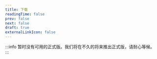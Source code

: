 ```yaml
---
title: 下载
readingTime: false
prev: false
next: false
draft: true
externalLinkIcon: false
---
```


:::info
暂时没有可用的正式版。我们将在不久的将来推出正式版，请耐心等候。
:::
